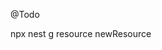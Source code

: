  @Todo 
 <!-- 1. добавить фильтры по софт удалению на все запросы проверить восстановление -->
 <!-- 2. доделать фото -->
 <!-- 3. Сделать общий формат респонсов   (смотреть https://docs.nestjs.com/interceptors#interceptors) -->
 <!-- 4. раскопировать функции на все объекты -->
 <!-- 5. описать апи в редми -->
 <!-- 6. привести в порядок типы -->
 
 npx nest g resource newResource






